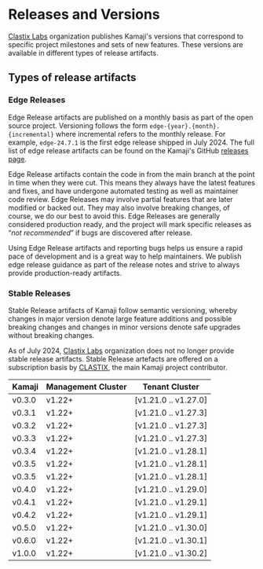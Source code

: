 # Releases and Versions

[Clastix Labs](https://github.com/clastix) organization publishes Kamaji's versions that correspond to specific project milestones and sets of new features. These versions are available in different types of release artifacts.

## Types of release artifacts

### Edge Releases

Edge Release artifacts are published on a monthly basis as part of the open source project. Versioning follows the form `edge-{year}.{month}.{incremental}` where incremental refers to the monthly release. For example, `edge-24.7.1` is the first edge release shipped in July 2024. The full list of edge release artifacts can be found on the Kamaji's GitHub [releases page](https://github.com/clastix/kamaji/releases).

Edge Release artifacts contain the code in from the main branch at the point in time when they were cut. This means they always have the latest features and fixes, and have undergone automated testing as well as maintainer code review. Edge Releases may involve partial features that are later modified or backed out. They may also involve breaking changes, of course, we do our best to avoid this. Edge Releases are generally considered production ready, and the project will mark specific releases as “_not recommended_” if bugs are discovered after release.

Using Edge Release artifacts and reporting bugs helps us ensure a rapid pace of development and is a great way to help maintainers. We publish edge release guidance as part of the release notes and strive to always provide production-ready artifacts.

### Stable Releases

Stable Release artifacts of Kamaji follow semantic versioning, whereby changes in major version denote large feature additions and possible breaking changes and changes in minor versions denote safe upgrades without breaking changes.

As of July 2024, [Clastix Labs](https://github.com/clastix) organization does not no longer provide stable release artifacts. Stable Release artefacts are offered on a subscription basis by [CLASTIX](https://clastix.io), the main Kamaji project contributor.


| Kamaji | Management Cluster | Tenant Cluster       |
|--------|--------------------|----------------------|
| v0.3.0 | v1.22+             | [v1.21.0 .. v1.27.0] |
| v0.3.1 | v1.22+             | [v1.21.0 .. v1.27.3] |
| v0.3.2 | v1.22+             | [v1.21.0 .. v1.27.3] |
| v0.3.3 | v1.22+             | [v1.21.0 .. v1.27.3] |
| v0.3.4 | v1.22+             | [v1.21.0 .. v1.28.1] |
| v0.3.5 | v1.22+             | [v1.21.0 .. v1.28.1] |
| v0.3.5 | v1.22+             | [v1.21.0 .. v1.28.1] |
| v0.4.0 | v1.22+             | [v1.21.0 .. v1.29.0] |
| v0.4.1 | v1.22+             | [v1.21.0 .. v1.29.1] |
| v0.4.2 | v1.22+             | [v1.21.0 .. v1.29.1] |
| v0.5.0 | v1.22+             | [v1.21.0 .. v1.30.0] |
| v0.6.0 | v1.22+             | [v1.21.0 .. v1.30.1] |
| v1.0.0 | v1.22+             | [v1.21.0 .. v1.30.2] |